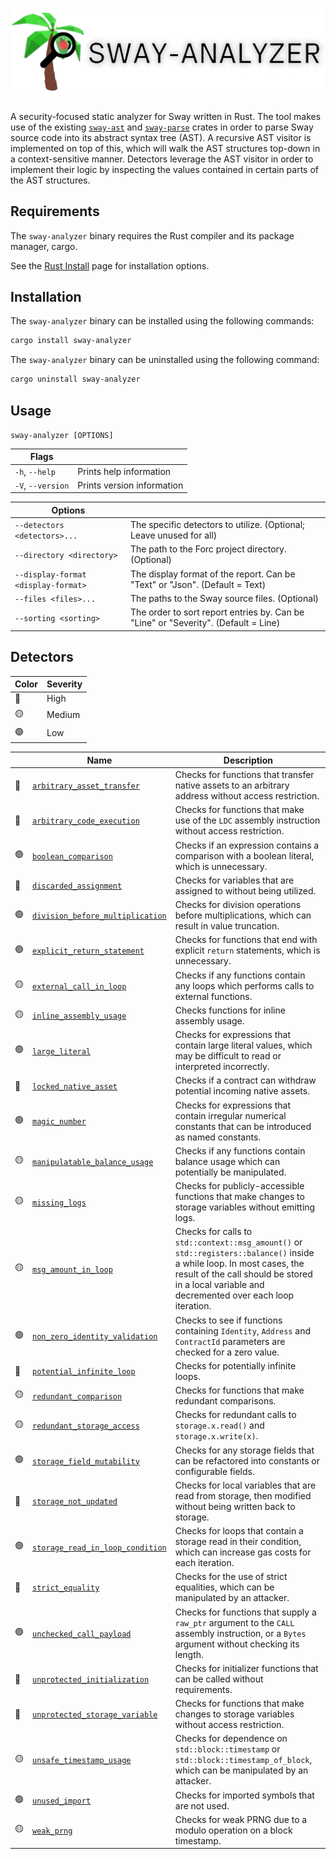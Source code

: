 # ![](assets/banner.png)

A security-focused static analyzer for Sway written in Rust. The tool makes use of the existing [`sway-ast`](https://github.com/FuelLabs/sway/tree/master/sway-ast) and [`sway-parse`](https://github.com/FuelLabs/sway/tree/master/sway-parse) crates in order to parse Sway source code into its abstract syntax tree (AST). A recursive AST visitor is implemented on top of this, which will walk the AST structures top-down in a context-sensitive manner. Detectors leverage the AST visitor in order to implement their logic by inspecting the values contained in certain parts of the AST structures.

## Requirements

The `sway-analyzer` binary requires the Rust compiler and its package manager, cargo.

See the [Rust Install](https://www.rust-lang.org/tools/install) page for installation options.

## Installation

The `sway-analyzer` binary can be installed using the following commands:

```bash
cargo install sway-analyzer
```

The `sway-analyzer` binary can be uninstalled using the following command:

```bash
cargo uninstall sway-analyzer
```

## Usage

`sway-analyzer [OPTIONS]`

| Flags | |
|-|-|
| `-h`, `--help` | Prints help information |
| `-V`, `--version` | Prints version information |

| Options | |
|-|-|
| `--detectors <detectors>...` | The specific detectors to utilize. (Optional; Leave unused for all) |
| `--directory <directory>` | The path to the Forc project directory. (Optional) |
| `--display-format <display-format>` | The display format of the report. Can be "Text" or "Json". (Default = Text) |
| `--files <files>...` | The paths to the Sway source files. (Optional) |
| `--sorting <sorting>` | The order to sort report entries by. Can be "Line" or "Severity". (Default = Line) |

## Detectors

| Color | Severity |
|-|-|
| 🔴 | High |
| 🟡 | Medium |
| 🟢 | Low |

|  | Name | Description |
|-|-|-|
| 🔴 | [`arbitrary_asset_transfer`](https://github.com/camden-smallwood/sway-analyzer/wiki/Detectors#arbitrary-asset-transfer) | Checks for functions that transfer native assets to an arbitrary address without access restriction. |
| 🔴 | [`arbitrary_code_execution`](https://github.com/camden-smallwood/sway-analyzer/wiki/Detectors#arbitrary-code-execution) | Checks for functions that make use of the `LDC` assembly instruction without access restriction. |
| 🟢 | [`boolean_comparison`](https://github.com/camden-smallwood/sway-analyzer/wiki/Detectors#boolean-comparison) | Checks if an expression contains a comparison with a boolean literal, which is unnecessary. |
| 🔴 | [`discarded_assignment`](https://github.com/camden-smallwood/sway-analyzer/wiki/Detectors#discarded-assignment) | Checks for variables that are assigned to without being utilized. |
| 🟢 | [`division_before_multiplication`](https://github.com/camden-smallwood/sway-analyzer/wiki/Detectors#division-before-multiplication) | Checks for division operations before multiplications, which can result in value truncation. |
| 🟢 | [`explicit_return_statement`](https://github.com/camden-smallwood/sway-analyzer/wiki/Detectors#explicit-return-statement) | Checks for functions that end with explicit `return` statements, which is unnecessary. |
| 🟡 | [`external_call_in_loop`](https://github.com/camden-smallwood/sway-analyzer/wiki/Detectors#external-call-in-loop) | Checks if any functions contain any loops which performs calls to external functions. |
| 🟡 | [`inline_assembly_usage`](https://github.com/camden-smallwood/sway-analyzer/wiki/Detectors#inline-assembly-usage) | Checks functions for inline assembly usage. |
| 🟢 | [`large_literal`](https://github.com/camden-smallwood/sway-analyzer/wiki/Detectors#large-literal) | Checks for expressions that contain large literal values, which may be difficult to read or interpreted incorrectly. |
| 🔴 | [`locked_native_asset`](https://github.com/camden-smallwood/sway-analyzer/wiki/Detectors#locked-native-asset) | Checks if a contract can withdraw potential incoming native assets. |
| 🟢 | [`magic_number`](https://github.com/camden-smallwood/sway-analyzer/wiki/Detectors#magic-number) | Checks for expressions that contain irregular numerical constants that can be introduced as named constants. |
| 🟡 | [`manipulatable_balance_usage`](https://github.com/camden-smallwood/sway-analyzer/wiki/Detectors#manipulatable-balance-usage) | Checks if any functions contain balance usage which can potentially be manipulated. |
| 🟡 | [`missing_logs`](https://github.com/camden-smallwood/sway-analyzer/wiki/Detectors#missing-logs) | Checks for publicly-accessible functions that make changes to storage variables without emitting logs. |
| 🟡 | [`msg_amount_in_loop`](https://github.com/camden-smallwood/sway-analyzer/wiki/Detectors#msg-amount-in-loop) | Checks for calls to `std::context::msg_amount()` or `std::registers::balance()` inside a while loop. In most cases, the result of the call should be stored in a local variable and decremented over each loop iteration. |
| 🟢 | [`non_zero_identity_validation`](https://github.com/camden-smallwood/sway-analyzer/wiki/Detectors#non-zero-identity-validation) | Checks to see if functions containing `Identity`, `Address` and `ContractId` parameters are checked for a zero value. |
| 🔴 | [`potential_infinite_loop`](https://github.com/camden-smallwood/sway-analyzer/wiki/Detectors#potential-infinite-loop) | Checks for potentially infinite loops. |
| 🟡 | [`redundant_comparison`](https://github.com/camden-smallwood/sway-analyzer/wiki/Detectors#redundant-comparison) | Checks for functions that make redundant comparisons. |
| 🟡 | [`redundant_storage_access`](https://github.com/camden-smallwood/sway-analyzer/wiki/Detectors#redundant-storage-access) | Checks for redundant calls to `storage.x.read()` and `storage.x.write(x)`. |
| 🟢 | [`storage_field_mutability`](https://github.com/camden-smallwood/sway-analyzer/wiki/Detectors#storage-field-mutability) | Checks for any storage fields that can be refactored into constants or configurable fields. |
| 🔴 | [`storage_not_updated`](https://github.com/camden-smallwood/sway-analyzer/wiki/Detectors#storage-not-updated) | Checks for local variables that are read from storage, then modified without being written back to storage. |
| 🟢 | [`storage_read_in_loop_condition`](https://github.com/camden-smallwood/sway-analyzer/wiki/Detectors#storage-read-in-loop-condition) | Checks for loops that contain a storage read in their condition, which can increase gas costs for each iteration. |
| 🔴 | [`strict_equality`](https://github.com/camden-smallwood/sway-analyzer/wiki/Detectors#strict-equality) | Checks for the use of strict equalities, which can be manipulated by an attacker. |
| 🟢 | [`unchecked_call_payload`](https://github.com/camden-smallwood/sway-analyzer/wiki/Detectors#unchecked-call-payload) | Checks for functions that supply a `raw_ptr` argument to the `CALL` assembly instruction, or a `Bytes` argument without checking its length. |
| 🔴 | [`unprotected_initialization`](https://github.com/camden-smallwood/sway-analyzer/wiki/Detectors#unprotected-initialization) | Checks for initializer functions that can be called without requirements. |
| 🔴 | [`unprotected_storage_variable`](https://github.com/camden-smallwood/sway-analyzer/wiki/Detectors#unprotected-storage-variable) | Checks for functions that make changes to storage variables without access restriction. |
| 🟡 | [`unsafe_timestamp_usage`](https://github.com/camden-smallwood/sway-analyzer/wiki/Detectors#unsafe-timestamp-usage) | Checks for dependence on `std::block::timestamp` or `std::block::timestamp_of_block`, which can be manipulated by an attacker. |
| 🟢 | [`unused_import`](https://github.com/camden-smallwood/sway-analyzer/wiki/Detectors#unused-import) | Checks for imported symbols that are not used. |
| 🟡 | [`weak_prng`](https://github.com/camden-smallwood/sway-analyzer/wiki/Detectors#weak-prng) | Checks for weak PRNG due to a modulo operation on a block timestamp. |
